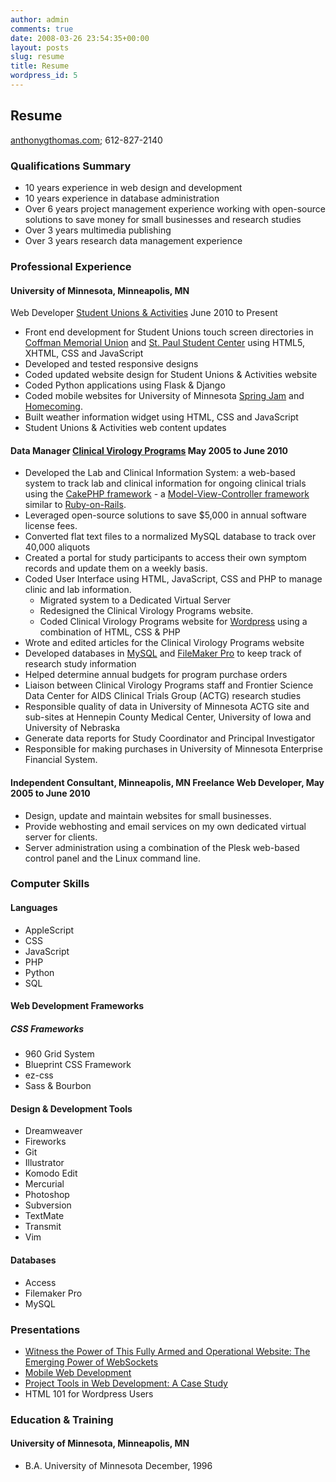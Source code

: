```yaml
---
author: admin
comments: true
date: 2008-03-26 23:54:35+00:00
layout: posts
slug: resume
title: Resume
wordpress_id: 5
---
```

## Resume

[anthonygthomas.com](http://anthonygthomas.com); 612-827-2140

### Qualifications Summary
  * 10 years experience in web design and development
  * 10 years experience in database administration
  * Over 6 years project management experience working with open-source solutions to save money for small businesses and research studies
  * Over 3 years multimedia publishing
  * Over 3 years research data management experience

### Professional Experience

#### University of Minnesota, Minneapolis, MN

Web Developer [Student Unions & Activities](http://sua.umn.edu)
	June 2010 to Present

* Front end development for Student Unions touch screen directories in [Coffman Memorial Union](http://coffman.umn.edu) and [St. Paul Student Center](http://spsc.umn.edu) using HTML5, XHTML, CSS and JavaScript
* Developed and tested responsive designs
* Coded updated website design for Student Unions & Activities website
* Coded Python applications using Flask & Django
* Coded mobile websites for University of Minnesota [Spring Jam](http://springjam.umn.edu) and [Homecoming](http://homecoming.umn.edu).
* Built weather information widget using HTML, CSS and JavaScript
* Student Unions & Activities web content updates

#### Data Manager [Clinical Virology Programs](http://cvp.umn.edu) May 2005 to June 2010
    
* Developed the Lab and Clinical Information System: a web-based system to track lab and clinical information for ongoing clinical trials using the [CakePHP framework](http://cakephp.org) - a [Model-View-Controller framework](http://en.wikipedia.org/wiki/Model-view-controller) similar to [Ruby-on-Rails](http://rubyonrails.org/).
* Leveraged open-source solutions to save $5,000 in annual software license fees.
* Converted flat text files to a normalized MySQL database to track over 40,000 aliquots
* Created a portal for study participants to access their own symptom records and update them on a weekly basis.
* Coded User Interface using HTML, JavaScript, CSS and PHP to manage clinic and lab information.
	* Migrated system to a Dedicated Virtual Server
	* Redesigned the Clinical Virology Programs website.
	* Coded Clinical Virology Programs website for [Wordpress](http://wordpresss.org) using a combination of HTML, CSS & PHP
* Wrote and edited articles for the Clinical Virology Programs website
* Developed databases in [MySQL](http://mysql.com) and [FileMaker Pro](http://filemaker.com) to keep track of research study information
* Helped determine annual budgets for program purchase orders
* Liaison between Clinical Virology Programs staff and Frontier Science Data Center for AIDS Clinical Trials Group (ACTG) research studies
* Responsible quality of data in University of Minnesota ACTG site and sub-sites at Hennepin County Medical Center, University of Iowa and University of Nebraska
* Generate data reports for Study Coordinator and Principal Investigator
* Responsible for making purchases in University of Minnesota Enterprise Financial System.

#### Independent Consultant, Minneapolis, MN Freelance Web Developer, May 2005 to June 2010

* Design, update and maintain websites for small businesses.
* Provide webhosting and email services on my own dedicated virtual server for clients.
* Server administration using a combination of the Plesk web-based control panel and the Linux command line.

### Computer Skills

#### Languages
* AppleScript
* CSS
* JavaScript
* PHP
* Python
* SQL

#### Web Development Frameworks
##### CSS Frameworks
* 960 Grid System
* Blueprint CSS Framework
* ez-css
* Sass & Bourbon

#### Design & Development Tools
* Dreamweaver
* Fireworks
* Git
* Illustrator
* Komodo Edit
* Mercurial
* Photoshop
* Subversion
* TextMate
* Transmit
* Vim

#### Databases
* Access
* Filemaker Pro
* MySQL

### Presentations

* [Witness the Power of This Fully Armed and Operational Website: The Emerging Power of WebSockets](http://truetone.github.io/fullyarmedandoperational-presentation/#/title)
* [Mobile Web Development](http://www.slideshare.net/truetone/sua-mobile-development)
* [Project Tools in Web Development: A Case Study](http://www.slideshare.net/kmloomis/minne-webcon-2011v5)
* HTML 101 for Wordpress Users

### Education & Training

#### University of Minnesota, Minneapolis, MN
* B.A. University of Minnesota December, 1996

